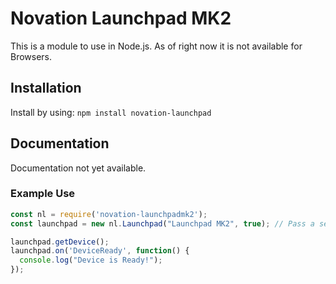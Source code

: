 # Novation Launchpad MK2
This is a module to use in Node.js. As of right now it is not available for Browsers.

## Installation

Install by using: ```npm install novation-launchpad```

## Documentation

Documentation not yet available.

### Example Use
```javascript
const nl = require('novation-launchpadmk2');
const launchpad = new nl.Launchpad("Launchpad MK2", true); // Pass a second argument (true or false) to disable/enable sysex.

launchpad.getDevice();
launchpad.on('DeviceReady', function() {
  console.log("Device is Ready!");
});
```
